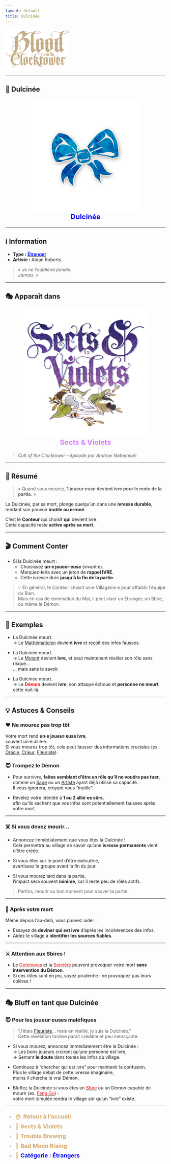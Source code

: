 ```yaml
---
layout: default
title: Dulcinée
---
```


<!-- 🔷 Logo en haut à gauche -->
<p align="left">
  <a href="/botc-fr-bambi/">
    <img src="../images/logo.png" alt="Accueil BotC FR" width="200">
  </a>
</p>

---

## 🎀 Dulcinée

<div style="text-align:center; margin: 20px 0;">
  <a href="./dulcinee.html" style="text-decoration:none;">
    <img src="../images/Icon_sweetheart.png" alt="Dulcinée" width="350" style="border-radius:8px;">
    <br>
    <span style="color:blue; font-weight:bold; font-size:22px;">Dulcinée</span>
  </a>
</div>

---

## ℹ️ Information  

- **Type :** [<span style="color:blue;">**Étranger**</span>](../etrangers.md)  
- **Artiste :** Aidan Roberts  
> *« Je ne l’oublierai jamais.  
Jamais. »*

---

## 🎭 Apparaît dans  

<div style="text-align:center; margin: 20px 0;">
  <a href="../sv.html" style="text-decoration:none;">
    <img src="../images/Logo_sects_and_violets.png" alt="Sects & Violets" width="400" style="border-radius:12px;">
    <br>
    <span style="color:#d67bff; font-weight:bold; font-size:22px;">Sects & Violets</span>
  </a>
</div>

> *Cult of the Clocktower – épisode par Andrew Nathenson*

---

## 📖 Résumé  

> « Quand vous mourez, **1 joueur·euse devient ivre pour le reste de la partie.** »

La Dulcinée, par sa mort, plonge quelqu’un dans une **ivresse durable**,  
rendant son pouvoir **inutile ou erroné**.  

C’est le **Conteur** qui choisit **qui** devient ivre.  
Cette capacité reste **active après sa mort**.

---

## 🎬 Comment Conter  

- Si la Dulcinée meurt :  
  - Choisissez **un·e joueur·euse** (vivant·e).  
  - Marquez-le/la avec un jeton de **rappel IVRE**.  
  - Cette ivresse dure **jusqu’à la fin de la partie**.  

> 💡 En général, le Conteur choisit un·e Villageois·e pour affaiblir l’équipe du Bien.  
> Mais en cas de domination du Mal, il peut viser un Étranger, un Sbire, ou même le Démon.  

---

## 🧾 Exemples  

- La Dulcinée meurt.  
  → Le [Mathématicien](mathematicien.md) devient **ivre** et reçoit des infos fausses.  

- La Dulcinée meurt.  
  → Le [Mutant](mutant.md) devient **ivre**, et peut maintenant révéler son rôle sans risque…  
  … mais sans le savoir.  

- La Dulcinée meurt.  
  → Le **<span style="color:red;">Démon</span>** devient **ivre**, son attaque échoue et **personne ne meurt** cette nuit-là.  

---

## 💡 Astuces & Conseils  

### ❤️ Ne mourez pas trop tôt
Votre mort rend **un·e joueur·euse ivre**,  
souvent un·e allié·e.  
Si vous mourez trop tôt, cela peut fausser des informations cruciales (ex. [Oracle](oracle.md), [Crieur](crieur.md), [Fleuriste](fleuriste.md)).  

### 😈 Trompez le Démon
- Pour survivre, **faites semblant d’être un rôle qu’il ne voudra pas tuer**,  
  comme un [Sage](sage.md) ou un [Artiste](artiste.md) ayant déjà utilisé sa capacité.  
  Il vous ignorera, croyant vous “inutile”.  

- Révélez votre identité à **1 ou 2 allié·es sûrs**,  
  afin qu’ils sachent que vos infos sont potentiellement fausses après votre mort.  

---

### ☠️ Si vous devez mourir…
- Annoncez immédiatement que vous êtes la Dulcinée !  
  Cela permettra au village de savoir qu’une **ivresse permanente** vient d’être créée.  

- Si vous êtes sur le point d’être exécuté·e,  
  avertissez le groupe avant la fin du jour.  

- Si vous mourez tard dans la partie,  
  l’impact sera souvent **minime**, car il reste peu de rôles actifs.  

> Parfois, mourir au bon moment peut sauver la partie.  

---

### 🧩 Après votre mort  
Même depuis l’au-delà, vous pouvez aider :  
- Essayez de **deviner qui est ivre** d’après les incohérences des infos.  
- Aidez le village à **identifier les sources fiables**.  

---

### ⚔️ Attention aux Sbires !
- Le [<span style="color:red;">Cerenovus</span>](cerenovus.md) et la [<span style="color:red;">Sorcière</span>](sorciere.md) peuvent provoquer votre mort **sans intervention du Démon**.  
- Si ces rôles sont en jeu, soyez prudent·e : ne provoquez pas leurs colères !  

---

## 🎭 Bluff en tant que Dulcinée  

### 😈 Pour les joueur·euses maléfiques
  > “J’étais [Fleuriste](fleuriste.md)… mais en réalité, je suis la Dulcinée.”  
  Cette révélation tardive paraît crédible et peu menaçante.  

- Si vous mourez, annoncez immédiatement être la Dulcinée :  
  → Les bons joueurs croiront qu’une personne est ivre,  
  → Semant **le doute** dans toutes les infos du village.  

- Continuez à “chercher qui est ivre” pour maintenir la confusion.  
  Plus le village débat de cette ivresse imaginaire,  
  moins il cherche le vrai Démon.  

- Bluffez la Dulcinée si vous êtes un [<span style="color:red;">Sbire</span>](../sbires.md) ou un Démon capable de mourir (ex. [<span style="color:red;">Fang Gu</span>](fanggu.md)) :  
  votre mort simulée rendra le village sûr qu’un “ivre” existe.  

---

<ul style="color:#e0c99d; font-size:18px; line-height:1.7;">
  <li>🏠 <a href="/botc-fr-bambi/" style="color:#d4a76a; font-weight:bold; text-decoration:none;">Retour à l’accueil</a></li>
  <li>🌸 <a href="../sv.html" style="color:#d4a76a; font-weight:bold; text-decoration:none;">Sects & Violets</a></li>
  <li>🍺 <a href="../trouble_brewing.html" style="color:#d4a76a; font-weight:bold; text-decoration:none;">Trouble Brewing</a></li>
  <li>🌛 <a href="../bmr.html" style="color:#d4a76a; font-weight:bold; text-decoration:none;">Bad Moon Rising</a></li>
  <li>💈 <a href="../etrangers.html" style="color:blue; font-weight:bold; text-decoration:none;">Catégorie : Étrangers</a></li>
</ul>

